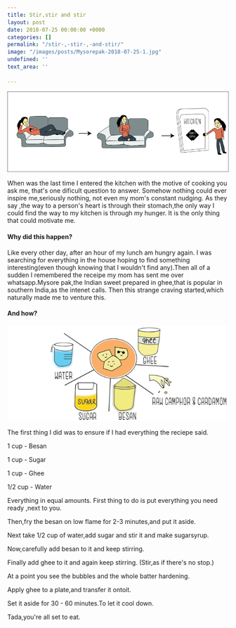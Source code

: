 ```yaml
---
title: Stir,stir and stir
layout: post
date: 2018-07-25 00:00:00 +0000
categories: []
permalink: "/stir-,-stir-,-and-stir/"
image: "/images/posts/Mysorepak-2018-07-25-1.jpg"
undefined: ''
text_area: ''

---
```

![](/images/posts/Motivation-2018-07-25-4.png)

When was the last time I entered the kitchen with the motive of cooking you ask me, that's one dificult question to answer. Somehow nothing could ever inspire me,seriously nothing, not even my mom's constant nudging. As they say ,the way to a person's heart is through their stomach,the only way I could find the way to my kitchen is through my hunger. It is the only thing that could motivate me.

#### **Why did this happen?**

Like every other day, after an hour of my lunch am hungry again. I was searching for everything in  the house hoping to find something interesting(even though knowing that I wouldn't find any).Then all of a sudden I remembered the receipe my mom has sent me over whatsapp.Mysore pak,the Indian sweet prepared in ghee,that is popular in southern India,as the intenet calls. Then this strange craving started,which naturally made me to venture this.

#### **And how?**

![](/images/posts/Ingredients-2018-07-26-1.png)

The first thing I did was to ensure if I had everything the reciepe said.

1   cup	-	Besan

1   cup	-	Sugar

1   cup	-	Ghee

1/2 cup	-	Water

Everything in equal amounts. First thing to do is put everything you need ready ,next to you.

Then,fry the besan on low flame for 2-3 minutes,and put it aside.

Next take 1/2 cup of water,add sugar and stir it and make sugarsyrup.

Now,carefully add besan to it and keep stirring.

Finally add ghee to it and again keep stirring. (Stir,as if there's no stop.)

At a point you see the bubbles and the whole batter hardening.

Apply ghee to a plate,and transfer it ontoit.

Set it aside for 30 - 60 minutes.To let it cool down.

Tada,you're all set to eat.